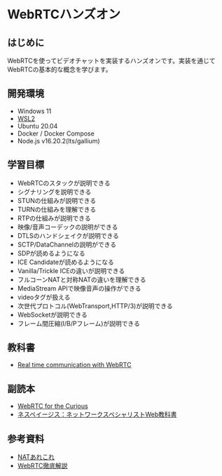 # WebRTCハンズオン

## はじめに

WebRTCを使ってビデオチャットを実装するハンズオンです。実装を通じてWebRTCの基本的な概念を学びます。

## 開発環境

- Windows 11
- [WSL2](https://docs.microsoft.com/ja-jp/windows/wsl/install)
- Ubuntu 20.04
- Docker / Docker Compose
- Node.js v16.20.2(lts/gallium)

## 学習目標

- WebRTCのスタックが説明できる
- シグナリングを説明できる
- STUNの仕組みが説明できる
- TURNの仕組みを理解できる
- RTPの仕組みが説明できる
- 映像/音声コーデックの説明ができる
- DTLSのハンドシェイクが説明できる
- SCTP/DataChannelの説明ができる
- SDPが読めるようになる
- ICE Candidateが読めるようになる
- Vanilla/Trickle ICEの違いが説明できる
- フルコーンNATと対称NATの違いを理解できる
- MediaStream APIで映像音声の操作ができる
- videoタグが扱える
- 次世代プロトコル(WebTransport,HTTP/3)が説明できる
- WebSocketが説明できる
- フレーム間圧縮(I/B/Pフレーム)が説明できる

## 教科書

- [Real time communication with WebRTC](https://codelabs.developers.google.com/codelabs/webrtc-web#0)

## 副読本

- [WebRTC for the Curious](https://webrtcforthecurious.com/)
- [ネスペイージス：ネットワークスペシャリストWeb教科書](https://www.infraexpert.com/info/netspecial1.html)

## 参考資料

- [NATあれこれ](https://tech.zms.co.jp/nat%E3%81%82%E3%82%8C%E3%81%93%E3%82%8C/)
- [WebRTC徹底解説](https://zenn.dev/yuki_uchida/books/c0946d19352af5)
